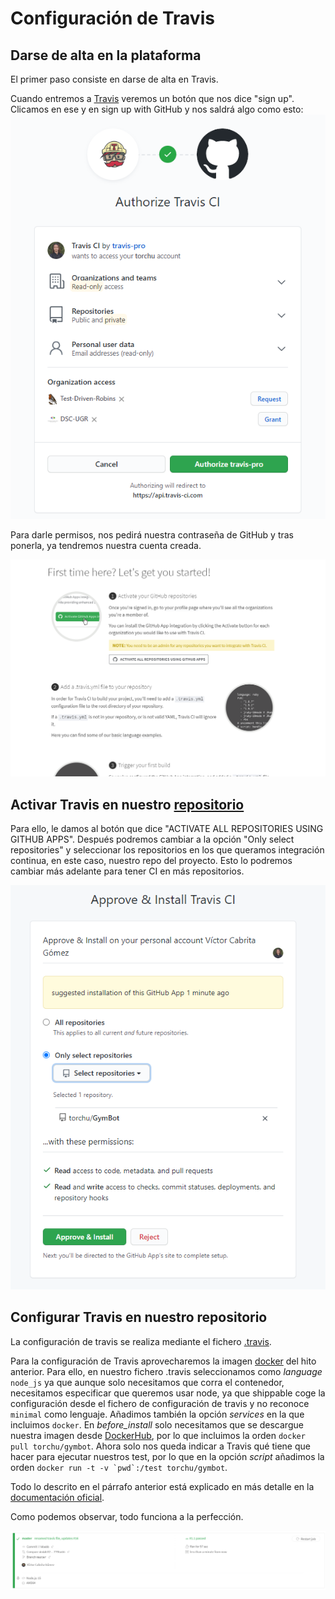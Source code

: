 # Configuración de Travis

## Darse de alta en la plataforma

El primer paso consiste en darse de alta en Travis.

Cuando entremos a [Travis](https://travis-ci.com/) veremos un botón que nos dice "sign up". Clicamos en ese y en sign up with GitHub y nos saldrá algo como esto:
![](img/travis-signup.png)

Para darle permisos, nos pedirá nuestra contraseña de GitHub y tras ponerla, ya tendremos nuestra cuenta creada.

![](img/travis-signed.png)

## Activar Travis en nuestro [repositorio](https://github.com/torchu/GymBot)

Para ello, le damos al botón que dice "ACTIVATE ALL REPOSITORIES USING GITHUB APPS". Después podremos cambiar a la opción "Only select repositories" y seleccionar los repositorios en los que queramos integración continua, en este caso, nuestro repo del proyecto. Esto lo podremos cambiar más adelante para tener CI en más repositorios.

![](img/travis-selecting-repo.png)

## Configurar Travis en nuestro repositorio

La configuración de travis se realiza mediante el fichero [.travis](../.travis.yml).

Para la configuración de Travis aprovecharemos la imagen [docker](https://hub.docker.com/repository/docker/torchu/gymbot) del hito anterior. Para ello, en nuestro fichero .travis seleccionamos como _language_ `node_js` ya que aunque solo necesitamos que corra el contenedor, necesitamos especificar que queremos usar node, ya que shippable coge la configuración desde el fichero de configuración de travis y no reconoce `minimal` como lenguaje. Añadimos también la opción _services_ en la que incluimos `docker`. En _before_install_ solo necesitamos que se descargue nuestra imagen desde [DockerHub](https://hub.docker.com/), por lo que incluimos la orden `docker pull torchu/gymbot`. Ahora solo nos queda indicar a Travis qué tiene que hacer para ejecutar nuestros test, por lo que en la opción _script_ añadimos la orden `` docker run -t -v `pwd`:/test torchu/gymbot ``.

Todo lo descrito en el párrafo anterior está explicado en más detalle en la [documentación oficial](https://docs.travis-ci.com/user/docker/).

Como podemos observar, todo funciona a la perfección.

![](img/travis-working.png)
